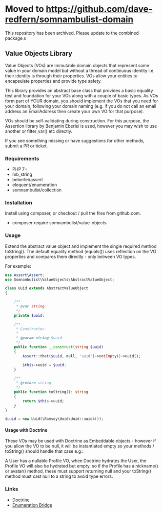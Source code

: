 # Moved to https://github.com/dave-redfern/somnambulist-domain

This repository has been archived. Please update to the combined package.s

## Value Objects Library

Value Objects (VOs) are Immutable domain objects that represent some value in your domain model but without
a thread of continuous identity i.e. their identity is through their properties. VOs allow your entities to
encapsulate properties and provide type safety.

This library provides an abstract base class that provides a basic equality test and foundation for your
VOs along with a couple of basic types. As VOs form part of YOUR domain, you should implement the VOs that
you need for your domain, following your domain naming (e.g. if you do not call an email address an
EmailAddress then create your own VO for that purpose).

VOs should be self-validating during construction. For this purpose, the Assertion library by Benjamin
Eberlei is used, however you may wish to use another or filter_var() etc directly.

If you see something missing or have suggestions for other methods, submit a PR or ticket.

### Requirements

 * PHP 7+
 * mb_string
 * beberlei/assert
 * eloquent/enumeration
 * somnambulist/collection

### Installation

Install using composer, or checkout / pull the files from github.com.

 * composer require somnambulist/value-objects

### Usage

Extend the abstract value object and implement the single required method toString(). The default equality
method (equals()) uses reflection on the VO properties and compares them directly - only between VO types.

For example:

```php
use Assert\Assert;
use Somnambulist\ValueObjects\AbstractValueObject;

class Uuid extends AbstractValueObject
{

    /**
     * @var string
     */
    private $uuid;

    /**
     * Constructor.
     *
     * @param string $uuid
     */
    public function __construct(string $uuid)
    {
        Assert::that($uuid, null, 'uuid')->notEmpty()->uuid();

        $this->uuid = $uuid;
    }

    /**
     * @return string
     */
    public function toString(): string
    {
        return $this->uuid;
    }
}

$uuid = new Uuid(\Ramsey\Uuid\Uuid::uuid4());
```

#### Usage with Doctrine

These VOs may be used with Doctrine as Embeddable objects - however if you allow the VO to be null, it will
be instantiated empty so your methods / toString() should handle that case e.g.:

A User has a nullable Profile VO, when Doctrine hydrates the User, the Profile VO will also be hydrated but
empty, so if the Profile has a nickname() or avatar() method, these must support returning null and your
toString() method must cast null to a string to avoid type errors.

### Links

 * [Doctrine](http://doctrine-project.org)
 * [Enumeration Bridge](https://github.com/dave-redfern/somnambulist-doctrine-enum-bridge)
